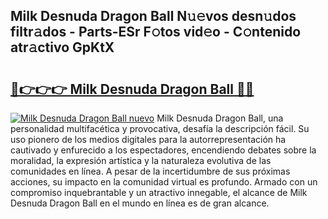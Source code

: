 ## Milk Desnuda Dragon Ball N𝚞𝚎vos desn𝚞dos filtr𝚊dos - Parts-ESr F𝚘tos vid𝚎o - C𝚘ntenido atr𝚊ctivo GpKtX

# <h2><a href="http://mbbxe2.tromn.icu/?c=Milk+Desnuda+Dragon+Ball">🔗👉👉👉 Milk Desnuda Dragon Ball 🔗🔗</a></h2>

[![Milk Desnuda Dragon Ball nuevo](https://i.imgur.com/pEAQMta.gif)](http://mbbxe2.tromn.icu/?c=Milk+Desnuda+Dragon+Ball)
Milk Desnuda Dragon Ball, una personalidad multifacética y provocativa, desafía la descripción fácil. Su uso pionero de los medios digitales para la autorrepresentación ha cautivado y enfurecido a los espectadores, encendiendo debates sobre la moralidad, la expresión artística y la naturaleza evolutiva de las comunidades en línea. A pesar de la incertidumbre de sus próximas acciones, su impacto en la comunidad virtual es profundo. Armado con un compromiso inquebrantable y un atractivo innegable, el alcance de Milk Desnuda Dragon Ball en el mundo en línea es de gran alcance.
